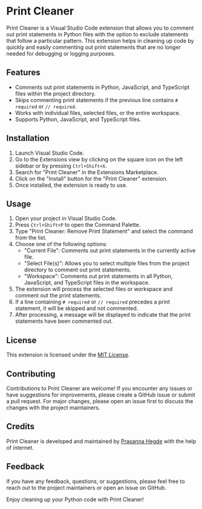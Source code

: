 # Print Cleaner

Print Cleaner is a Visual Studio Code extension that allows you to comment out print statements in Python files with the option to exclude statements that follow a particular pattern. This extension helps in cleaning up code by quickly and easily commenting out print statements that are no longer needed for debugging or logging purposes.

## Features

- Comments out print statements in Python, JavaScript, and TypeScript files within the project directory.
- Skips commenting print statements if the previous line contains `# required` or `// required`.
- Works with individual files, selected files, or the entire workspace.
- Supports Python, JavaScript, and TypeScript files.

## Installation

1. Launch Visual Studio Code.
2. Go to the Extensions view by clicking on the square icon on the left sidebar or by pressing `Ctrl+Shift+X`.
3. Search for "Print Cleaner" in the Extensions Marketplace.
4. Click on the "Install" button for the "Print Cleaner" extension.
5. Once installed, the extension is ready to use.

## Usage

1. Open your project in Visual Studio Code.
2. Press `Ctrl+Shift+P` to open the Command Palette.
3. Type "Print Cleaner: Remove Print Statement" and select the command from the list.
4. Choose one of the following options:
   - "Current File": Comments out print statements in the currently active file.
   - "Select File(s)": Allows you to select multiple files from the project directory to comment out print statements.
   - "Workspace": Comments out print statements in all Python, JavaScript, and TypeScript files in the workspace.
5. The extension will process the selected files or workspace and comment out the print statements.
6. If a line containing `# required` or `// required` precedes a print statement, it will be skipped and not commented.
7. After processing, a message will be displayed to indicate that the print statements have been commented out.

## License

This extension is licensed under the [MIT License](LICENSE).

## Contributing

Contributions to Print Cleaner are welcome! If you encounter any issues or have suggestions for improvements, please create a GitHub issue or submit a pull request. For major changes, please open an issue first to discuss the changes with the project maintainers.

## Credits

Print Cleaner is developed and maintained by [Prasanna Hegde](https://github.com/HegdePrasanna) with the help of internet.

## Feedback

If you have any feedback, questions, or suggestions, please feel free to reach out to the project maintainers or open an issue on GitHub.

Enjoy cleaning up your Python code with Print Cleaner!

